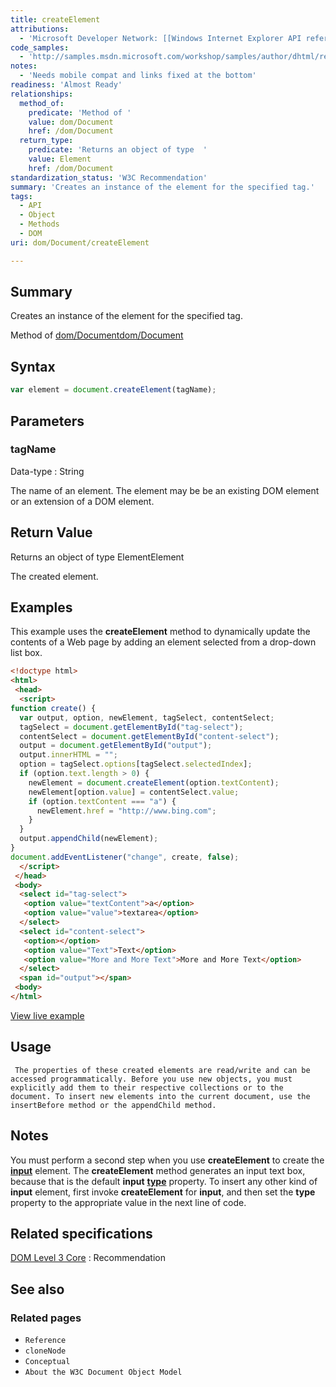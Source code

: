 ```yaml
---
title: createElement
attributions:
  - 'Microsoft Developer Network: [[Windows Internet Explorer API reference](http://msdn.microsoft.com/en-us/library/ie/hh828809%28v=vs.85%29.aspx) Article]'
code_samples:
  - 'http://samples.msdn.microsoft.com/workshop/samples/author/dhtml/refs/createElement.htm'
notes:
  - 'Needs mobile compat and links fixed at the bottom'
readiness: 'Almost Ready'
relationships:
  method_of:
    predicate: 'Method of '
    value: dom/Document
    href: /dom/Document
  return_type:
    predicate: 'Returns an object of type  '
    value: Element
    href: /dom/Document
standardization_status: 'W3C Recommendation'
summary: 'Creates an instance of the element for the specified tag.'
tags:
  - API
  - Object
  - Methods
  - DOM
uri: dom/Document/createElement

---
```

## Summary

Creates an instance of the element for the specified tag.

Method of [dom/Document](/dom/Document)[dom/Document](/dom/Document)

## Syntax

``` js
var element = document.createElement(tagName);
```

## Parameters

### tagName

 Data-type
:   String

 The name of an element. The element may be be an existing DOM element or an extension of a DOM element.

## Return Value

Returns an object of type ElementElement

The created element.

## Examples

This example uses the **createElement** method to dynamically update the contents of a Web page by adding an element selected from a drop-down list box.

``` html
<!doctype html>
<html>
 <head>
  <script>
function create() {
  var output, option, newElement, tagSelect, contentSelect;
  tagSelect = document.getElementById("tag-select");
  contentSelect = document.getElementById("content-select");
  output = document.getElementById("output");
  output.innerHTML = "";
  option = tagSelect.options[tagSelect.selectedIndex];
  if (option.text.length > 0) {
    newElement = document.createElement(option.textContent);
    newElement[option.value] = contentSelect.value;
    if (option.textContent === "a") {
      newElement.href = "http://www.bing.com";
    }
  }
  output.appendChild(newElement);
}
document.addEventListener("change", create, false);
  </script>
 </head>
 <body>
  <select id="tag-select">
   <option value="textContent">a</option>
   <option value="value">textarea</option>
  </select>
  <select id="content-select">
   <option></option>
   <option value="Text">Text</option>
   <option value="More and More Text">More and More Text</option>
  </select>
  <span id="output"></span>
 <body>
</html>
```

[View live example](http://samples.msdn.microsoft.com/workshop/samples/author/dhtml/refs/createElement.htm)

## Usage

     The properties of these created elements are read/write and can be accessed programmatically. Before you use new objects, you must explicitly add them to their respective collections or to the document. To insert new elements into the current document, use the insertBefore method or the appendChild method.

## Notes

You must perform a second step when you use **createElement** to create the [**input**](/html/elements/input) element. The **createElement** method generates an input text box, because that is the default **input** [**type**](/html/attributes/type) property. To insert any other kind of **input** element, first invoke **createElement** for **input**, and then set the **type** property to the appropriate value in the next line of code.

## Related specifications

[DOM Level 3 Core](http://www.w3.org/TR/DOM-Level-3-Core/core.html#ID-2141741547)
:   Recommendation

## See also

### Related pages

-   `Reference`
-   `cloneNode`
-   `Conceptual`
-   `About the W3C Document Object Model`
